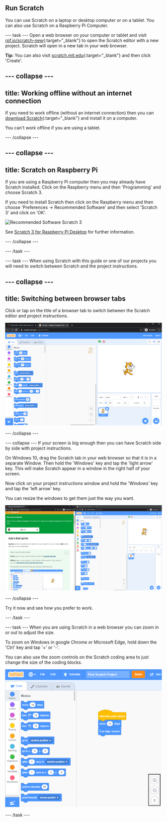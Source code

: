 ## Run Scratch
You can use Scratch on a laptop or desktop computer or on a tablet. You can also use Scratch on a Raspberry Pi Computer.

--- task ---
Open a web browser on your computer or tablet and visit [rpf.io/scratch-new](https://rpf.io/scratch-new){:target="_blank"} to open the Scratch editor with a new project. Scratch will open in a new tab in your web browser.

**Tip:** You can also visit [scratch.mit.edu](https://scratch.mit.edu/){:target="_blank"} and then click 'Create'.

--- collapse ---
---
title: Working offline without an internet connection
---

If you need to work offline (without an internet connection) then you can [download Scratch](https://scratch.mit.edu/download){:target="_blank"} and install it on a computer. 

You can't work offline if you are using a tablet.

--- /collapse ---

--- collapse ---
--- 
title: Scratch on Raspberry Pi
---

If you are using a Raspberry Pi computer then you may already have Scratch installed. Click on the Raspberry menu and then 'Programming' and choose Scratch 3.

If you need to install Scratch then click on the Raspberry menu and then choose 'Preferences -> Recommended Software' and then select 'Scratch 3' and click on 'OK'.

![Recommended Software Scratch 3](images/recommended-software-scratch3.png)

See [Scratch 3 for Raspberry Pi Desktop](https://www.raspberrypi.org/blog/scratch-3-desktop-for-raspbian-on-raspberry-pi/) for further information.

--- /collapse ---

--- /task ---

--- task ---
When using Scratch with this guide or one of our projects you will need to switch between Scratch and the project instructions. 

--- collapse ---
---
title: Switching between browser tabs
---

Click or tap on the title of a browser tab to switch between the Scratch editor and project instructions. 

![Browser with two tabs](images/two-tabs.png)

--- /collapse ---

--- collapse ---
If your screen is big enough then you can have Scratch side by side with project instructions. 

On Windows 10, drag the Scratch tab in your web browser so that it is in a separate Window. Then hold the 'Windows' key and tap the 'light arrow' key. This will make Scratch appear in a window in the right half of your screen.

Now click on your project instructions window and hold the 'Windows' key and tap the 'left arrow' key. 

You can resize the windows to get them just the way you want.

![Side by side instructions and Scratch](images/side-by-side.png)

--- /collapse ---

Try it now and see how you prefer to work.

--- /task ---

--- task ---
When you are using Scratch in a web browser you can zoom in or out to adjust the size. 

To zoom on Windows in google Chrome or Microsoft Edge, hold down the 'Ctrl' key and tap '+' or '-'.

You can also use the zoom controls on the Scratch coding area to just change the size of the coding blocks.

![Scratch resize code blocks](images/zoom-code-area.png)

--- /task ---

